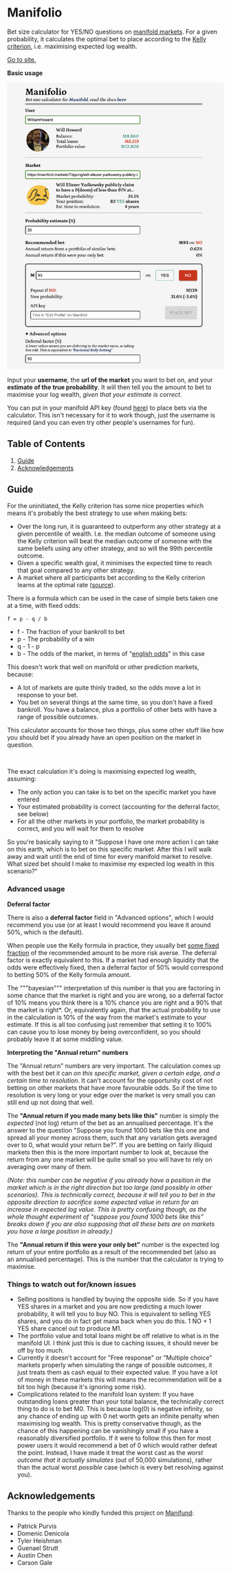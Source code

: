 # Manifolio

Bet size calculator for YES/NO questions on [manifold markets](https://manifold.markets/). For a given probability, it calculates the optimal bet to place according to the [Kelly criterion](https://en.wikipedia.org/wiki/Kelly_criterion), i.e. maximising expected log wealth.

[Go to site.](https://manifol.io/)

**Basic usage**

![Manifolio Screenshot](images/screenshot.png)

Input your **username**, the **url of the market** you want to bet on, and your **estimate of the true probability**. It will then tell you the amount to bet to maximise your log wealth, _given that your estimate is correct_.

You can put in your manifold API key (found [here](https://manifold.markets/profile)) to place bets via the calculator. This isn't necessary for it to work though, just the username is required (and you can even try other people's usernames for fun).

## Table of Contents
1. [Guide](#guide)
2. [Acknowledgements](#acknowledgements)

## Guide

For the uninitiated, the Kelly criterion has some nice properties which means it's probably the best strategy to use when making bets:

- Over the long run, it is guaranteed to outperform any other strategy at a given percentile of wealth. I.e. the median outcome of someone using the Kelly criterion will beat the median outcome of someone with the same beliefs using any other strategy, and so will the 99th percentile outcome.
- Given a specific wealth goal, it minimises the expected time to reach that goal compared to any other strategy.
- A market where all participants bet according to the Kelly criterion learns at the optimal rate ([source](https://people.cs.umass.edu/~wallach/workshops/nips2011css/papers/Beygelzimer.pdf)).

There is a formula which can be used in the case of simple bets taken one at a time, with fixed odds:
```
f = p - q / b
```
 - f - The fraction of your bankroll to bet
 - p - The probability of a win
 - q - 1 - p
 - b - The odds of the market, in terms of "[english odds](https://www.investopedia.com/articles/investing/042115/betting-basics-fractional-decimal-american-moneyline-odds.asp)" in this case

This doesn't work that well on manifold or other prediction markets, because:
 - A lot of markets are quite thinly traded, so the odds move a lot in response to your bet.
 - You bet on several things at the same time, so you don't have a fixed bankroll. You have a balance, plus a portfolio of other bets with have a range of possible outcomes.

This calculator accounts for those two things, plus some other stuff like how you should bet if you already have an open position on the market in question.

<br/>

The exact calculation it's doing is maximising expected log wealth, assuming:
 - The only action you can take is to bet on the specific market you have entered
 - Your estimated probability is correct (accounting for the deferral factor, see below)
 - For all the other markets in your portfolio, the market probability is correct, and you will wait for them to resolve

So you're basically saying to it "Suppose I have one more action I can take on this earth, which is to bet on this specific market. After this I will walk away and wait until the end of time for every manifold market to resolve. What sized bet should I make to maximise my expected log wealth in this scenario?"

### Advanced usage

**Deferral factor**

There is also a **deferral factor** field in "Advanced options", which I would recommend you use (or at least I would recommend you leave it around 50%, which is the default).

When people use the Kelly formula in practice, they usually bet [some fixed fraction](https://www.lesswrong.com/posts/TNWnK9g2EeRnQA8Dg/never-go-full-kelly) of the recommended amount to be more risk averse. The deferral factor is exactly equivalent to this. If a market had enough liquidity that the odds were effectively fixed, then a deferral factor of 50% would correspond to betting 50% of the Kelly formula amount.

The """bayesian""" interpretation of this number is that you are factoring in some chance that the market is right and you are wrong, so a deferral factor of 10% means you think there is a 10% chance you are right and a 90% that the market is right*. Or, equivalently again, that the actual probability to use in the calculation is 10% of the way from the market's estimate to your estimate. If this is all too confusing just remember that setting it to 100% can cause you to lose money by being overconfident, so you should probably leave it at some middling value.

**Interpreting the "Annual return" numbers**

The "Annual return" numbers are very important. The calculation comes up with the best bet it can _on this specific market, given a certain edge, and a certain time to resolution_. It can't account for the opportunity cost of not betting on other markets that have more favourable odds. So if the time to resolution is very long or your edge over the market is very small you can still end up not doing that well.

The **"Annual return if you made many bets like this"** number is simply the _expected_ (not log) return of the bet as an annualised percentage. It's the answer to the question "Suppose you found 1000 bets like this one and spread all your money across them, such that any variation gets averaged over to 0, what would your return be?". If you are betting on fairly illiquid markets then this is the more important number to look at, because the return from any one market will be quite small so you will have to rely on averaging over many of them.

_(Note: this number can be negative if you already have a position in the market which is in the right direction but too large (and possibly in other scenarios). This is technically correct, because it will tell you to bet in the opposite direction to sacrifice some expected value in return for an increase in expected log value. This is pretty confusing though, as the whole thought experiment of "suppose you found 1000 bets like this" breaks down if you are also supposing that all these bets are on markets you have a large position in already.)_

The **"Annual return if this were your only bet"** number is the expected log return of your entire portfolio as a result of the recommended bet (also as an annualised percentage). This is the number that the calculator is trying to maximise.

### Things to watch out for/known issues

 - Selling positions is handled by buying the opposite side. So if you have YES shares in a market and you are now predicting a much lower probability, it will tell you to buy NO. This is equivalent to selling YES shares, and you do in fact get mana back when you do this. 1 NO + 1 YES share cancel out to produce M1.
 - The portfolio value and total loans might be off relative to what is in the manifold UI. I think just this is due to caching issues, it should never be off by too much.
 - Currently it doesn't account for "Free response" or "Multiple choice" markets properly when simulating the range of possible outcomes, it just treats them as cash equal to their expected value. If you have a lot of money in these markets this will means the recommendation will be a bit too high (because it's ignoring some risk).
 - Complications related to the manifold loan system: If you have outstanding loans greater than your total balance, the technically correct thing to do is to bet M0. This is because log(0) is negative infinity, so any chance of ending up with 0 net worth gets an infinite penalty when maximising log wealth. This is pretty conservative though, as the chance of this happening can be vanishingly small if you have a reasonably diversified portfolio. If it were to follow this then for most power users it would recommend a bet of 0 which would rather defeat the point. Instead, I have made it treat the worst cast as the _worst outcome that it actually simulates_ (out of 50,000 simulations), rather than the actual worst _possible_ case (which is every bet resolving against you).

<!-- ## Local setup

You can run the site locally like so:
```bash
git clone https://github.com/Will-Howard/manifolio.git
cd manifolio/manifolio-ui
yarn install
yarn dev
```

There are just two environment variables you might want to set (in a `.env` file or otherwise):
```
NEXT_PUBLIC_LOG_LEVEL=debug # "debug" | "info" | "warn" | "error", not yet used very consistently
NEXT_PUBLIC_MANIFOLD_API_URL=http://localhost:3000 # or e.g. https://dev.manifold.markets
```

These are the `node` and `yarn` versions I'm using in case you run into trouble:
```bash
$ node -v
v19.8.1
$ yarn -v
1.22.19
``` -->

## Acknowledgements

Thanks to the people who kindly funded this project on [Manifund](https://manifund.org/projects/a-tool-for-making-well-sized-kelly-optimal-bets-on-manifold?tab=shareholders):
 - Patrick Purvis
 - Domenic Denicola
 - Tyler Heishman
 - Guenael Strutt
 - Austin Chen
 - Carson Gale
